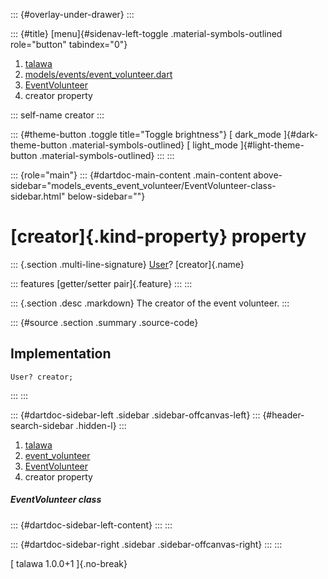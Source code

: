 ::: {#overlay-under-drawer}
:::

::: {#title}
[menu]{#sidenav-left-toggle .material-symbols-outlined role="button"
tabindex="0"}

1.  [talawa](../../index.html)
2.  [models/events/event_volunteer.dart](../../models_events_event_volunteer/)
3.  [EventVolunteer](../../models_events_event_volunteer/EventVolunteer-class.html)
4.  creator property

::: self-name
creator
:::

::: {#theme-button .toggle title="Toggle brightness"}
[ dark_mode ]{#dark-theme-button .material-symbols-outlined} [
light_mode ]{#light-theme-button .material-symbols-outlined}
:::
:::

::: {role="main"}
::: {#dartdoc-main-content .main-content above-sidebar="models_events_event_volunteer/EventVolunteer-class-sidebar.html" below-sidebar=""}
<div>

# [creator]{.kind-property} property

</div>

::: {.section .multi-line-signature}
[User](../../models_user_user_info/User-class.html)? [creator]{.name}

::: features
[getter/setter pair]{.feature}
:::
:::

::: {.section .desc .markdown}
The creator of the event volunteer.
:::

::: {#source .section .summary .source-code}
## Implementation

``` language-dart
User? creator;
```
:::
:::

::: {#dartdoc-sidebar-left .sidebar .sidebar-offcanvas-left}
::: {#header-search-sidebar .hidden-l}
:::

1.  [talawa](../../index.html)
2.  [event_volunteer](../../models_events_event_volunteer/)
3.  [EventVolunteer](../../models_events_event_volunteer/EventVolunteer-class.html)
4.  creator property

##### EventVolunteer class

::: {#dartdoc-sidebar-left-content}
:::
:::

::: {#dartdoc-sidebar-right .sidebar .sidebar-offcanvas-right}
:::
:::

[ talawa 1.0.0+1 ]{.no-break}
